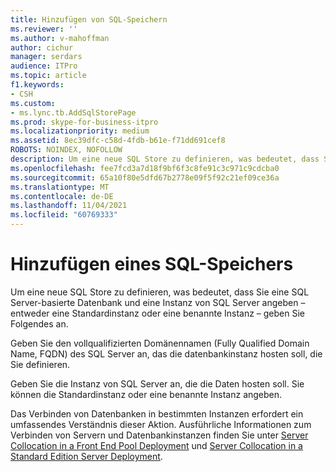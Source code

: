 ```yaml
---
title: Hinzufügen von SQL-Speichern
ms.reviewer: ''
ms.author: v-mahoffman
author: cichur
manager: serdars
audience: ITPro
ms.topic: article
f1.keywords:
- CSH
ms.custom:
- ms.lync.tb.AddSqlStorePage
ms.prod: skype-for-business-itpro
ms.localizationpriority: medium
ms.assetid: 8ec39dfc-c58d-4fdb-b61e-f71dd691cef8
ROBOTS: NOINDEX, NOFOLLOW
description: Um eine neue SQL Store zu definieren, was bedeutet, dass Sie eine SQL Server-basierte Datenbank und eine Instanz von SQL Server angeben – entweder eine Standardinstanz oder eine benannte Instanz – geben Sie Folgendes an.
ms.openlocfilehash: fee7fcd3a7d18f9bf6f3c8fe91c3c971c9cdcba0
ms.sourcegitcommit: 65a10f80e5dfd67b2778e09f5f92c21ef09ce36a
ms.translationtype: MT
ms.contentlocale: de-DE
ms.lasthandoff: 11/04/2021
ms.locfileid: "60769333"
---
```

# <a name="add-sql-store"></a>Hinzufügen eines SQL-Speichers

Um eine neue SQL Store zu definieren, was bedeutet, dass Sie eine SQL Server-basierte Datenbank und eine Instanz von SQL Server angeben – entweder eine Standardinstanz oder eine benannte Instanz – geben Sie Folgendes an.

Geben Sie den vollqualifizierten Domänennamen (Fully Qualified Domain Name, FQDN) des SQL Server an, das die datenbankinstanz hosten soll, die Sie definieren.

Geben Sie die Instanz von SQL Server an, die die Daten hosten soll. Sie können die Standardinstanz oder eine benannte Instanz angeben.

Das Verbinden von Datenbanken in bestimmten Instanzen erfordert ein umfassendes Verständnis dieser Aktion. Ausführliche Informationen zum Verbinden von Servern und Datenbankinstanzen finden Sie unter [Server Collocation in a Front End Pool Deployment](/previous-versions/office/lync-server-2013/lync-server-2013-server-collocation-in-an-enterprise-edition-front-end-pool-deployment) und [Server Collocation in a Standard Edition Server Deployment](/previous-versions/office/lync-server-2013/lync-server-2013-server-collocation-in-a-standard-edition-server-deployment).